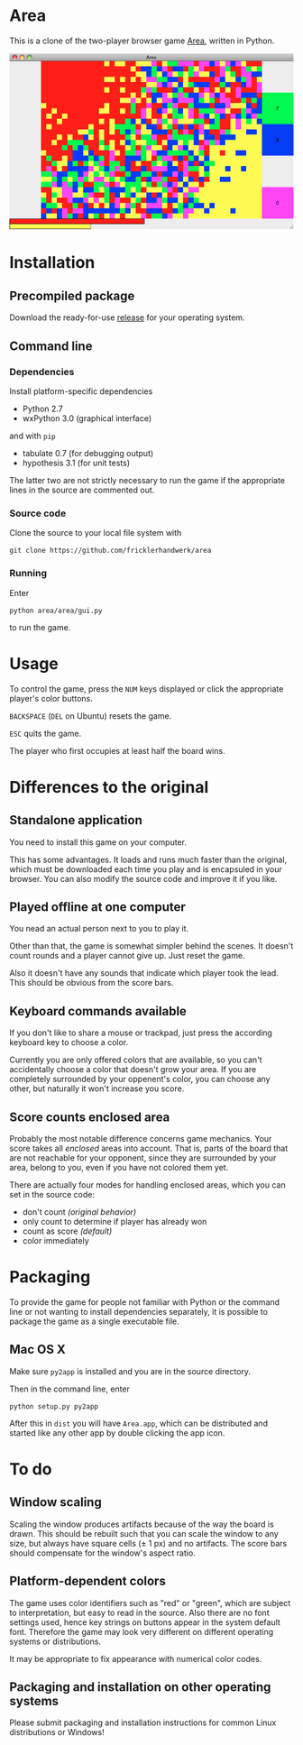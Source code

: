 # Area

This is a clone of the two-player browser game [Area](http://www.playforia.net/play/classic/area/), written in Python.

![](img/screenshot.png)

# Installation

## Precompiled package

Download the ready-for-use [release](../../releases) for your operating system.

## Command line

### Dependencies

Install platform-specific dependencies

- Python 2.7
- wxPython 3.0 (graphical interface)

and with `pip`

- tabulate 0.7 (for debugging output)
- hypothesis 3.1 (for unit tests)

The latter two are not strictly necessary to run the game if the appropriate lines in the source are commented out.

### Source code

Clone the source to your local file system with

```
git clone https://github.com/fricklerhandwerk/area
```

### Running

Enter

```
python area/area/gui.py
```

to run the game.


# Usage

To control the game, press the `NUM` keys displayed or click the appropriate player's color buttons.

`BACKSPACE` (`DEL` on Ubuntu) resets the game.

`ESC` quits the game.

The player who first occupies at least half the board wins.


# Differences to the original

## Standalone application

You need to install this game on your computer.

This has some advantages. It loads and runs much faster than the original, which must be downloaded each time you play and is encapsuled in your browser. You can also modify the source code and improve it if you like.

## Played offline at one computer

You nead an actual person next to you to play it.

Other than that, the game is somewhat simpler behind the scenes. It doesn't count rounds and a player cannot give up. Just reset the game.

Also it doesn't have any sounds that indicate which player took the lead. This should be obvious from the score bars.

## Keyboard commands available

If you don't like to share a mouse or trackpad, just press the according keyboard key to choose a color.

Currently you are only offered colors that are available, so you can't accidentally choose a color that doesn't grow your area. If you are completely surrounded by your oppenent's color, you can choose any other, but naturally it won't increase you score.

## Score counts enclosed area

Probably the most notable difference concerns game mechanics. Your score takes all *enclosed* areas into account. That is, parts of the board that are not reachable for your opponent, since they are surrounded by your area, belong to you, even if you have not colored them yet.

There are actually four modes for handling enclosed areas, which you can set in the source code:

- don't count *(original behavior)*
- only count to determine if player has already won
- count as score *(default)*
- color immediately


# Packaging

To provide the game for people not familiar with Python or the command line or not wanting to install dependencies separately, it is possible to package the game as a single executable file.

## Mac OS X

Make sure `py2app` is installed and you are in the source directory.

Then in the command line, enter

```
python setup.py py2app
```

After this in `dist` you will have `Area.app`, which can be distributed and started like any other app by double clicking the app icon.


# To do

## Window scaling

Scaling the window produces artifacts because of the way the board is drawn. This should be rebuilt such that you can scale the window to any size, but always have square cells (± 1 px) and no artifacts. The score bars should compensate for the window's aspect ratio.

## Platform-dependent colors

The game uses color identifiers such as "red" or "green", which are subject to interpretation, but easy to read in the source. Also there are no font settings used, hence key strings on buttons appear in the system default font. Therefore the game may look very different on different operating systems or distributions.

It may be appropriate to fix appearance with numerical color codes.

## Packaging and installation on other operating systems

Please submit packaging and installation instructions for common Linux distributions or Windows!
